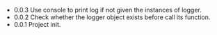 - 0.0.3 
Use console to print log if not given the instances of logger.
- 0.0.2
Check whether the logger object exists before call its function.
- 0.0.1 
Project init.